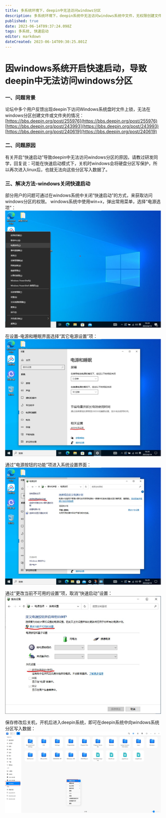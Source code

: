 ```yaml
---
title: 多系统环境下，deepin中无法访问windows分区
description: 多系统环境下，deepin系统中无法访问windows系统中文件，无权限创建文件和文件夹
published: true
date: 2023-06-14T09:37:24.098Z
tags: 多系统, 快速启动
editor: markdown
dateCreated: 2023-06-14T09:30:25.801Z
---
```


# 因windows系统开启快速启动，导致deepin中无法访问windows分区

### 一、问题背景
论坛中多个用户反馈出现deepin下访问Windows系统盘时文件上锁，无法在windows分区创建文件或文件夹的情况：
[https://bbs.deepin.org/post/255976](https://bbs.deepin.org/post/255976)
[https://bbs.deepin.org/post/243993](https://bbs.deepin.org/post/243993)
[https://bbs.deepin.org/post/240619](https://bbs.deepin.org/post/240619)


### 二、问题原因
有关开启“快速启动”导致deepin中无法访问windows分区的原因，请教过研发同学，回复说：可能在快速启动模式下，关机时windows会将硬盘分区写保护，所以再次进入linux后，也就无法向这些分区写入数据了。


### 三、解决方法-windows关闭快速启动
部分用户的问题可通过在windows系统中关闭“快速启动”的方式，来获取访问windows分区的权限。
windows系统中使用win+x，弹出常用菜单，选择“电源选项”：
![1.jpg](/for_trans/快速启动/1.jpg)

在设置-电源和睡眠界面选择“其它电源设置”项：
![2.jpg](/for_trans/快速启动/2.jpg)

通过“电源按钮的功能”项进入系统设置界面：
![3.jpg](/for_trans/快速启动/3.jpg)

通过“更改当前不可用的设置”项，取消“快速启动”设置：
![4.jpg](/for_trans/快速启动/4.jpg)

保存修改后关机，开机后进入deepin系统，即可在deepin系统中向windows系统分区写入数据：
![写数据.jpg](/for_trans/快速启动/写数据.jpg)